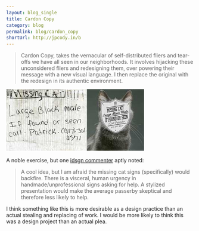 ```yaml
---
layout: blog_single
title: Cardon Copy
category: blog
permalink: blog/cardon_copy
shortUrl: http://jpcody.in/b
---
```

<blockquote>
    <p>Cardon Copy, takes the vernacular of self-distributed fliers and tear-offs we have all seen in our neighborhoods. It involves hijacking these unconsidered fliers and redesigning them, over powering their message with a new visual language. I then replace the original with the redesign in its authentic environment.</p>
</blockquote>
<img src="/images/blog-img/2009-07-18-cardonsmall.jpg" alt="Cardon Cat" class="center">
<p>A noble exercise, but one <a href="http://www.idsgn.org/posts/guerrilla-typography/#comments">idsgn commenter</a> aptly noted:</p>
<blockquote>
    <p>A cool idea, but I am afraid the missing cat signs (specifically) would backfire. There is a visceral, human urgency in handmade/unprofessional signs asking for help. A stylized presentation would make the average passerby skeptical and therefore less likely to help.</p>
</blockquote>
<p>I think something like this is more desirable as a design practice than an actual stealing and replacing of work. I would be more likely to think this was a design project than an actual plea.</p>